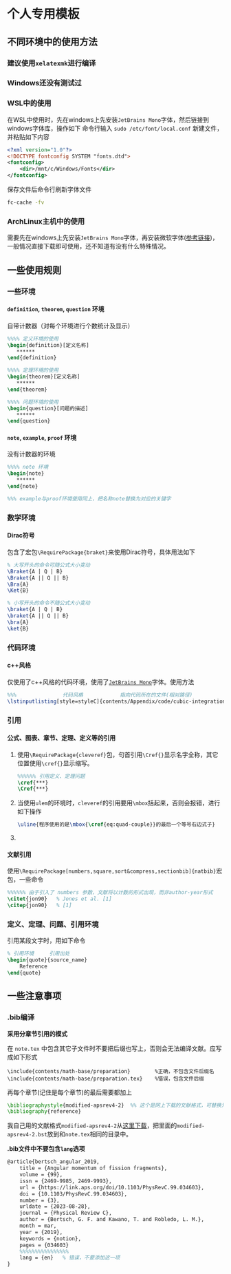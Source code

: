 # 个人专用模板

## 不同环境中的使用方法

### 建议使用`xelatexmk`进行编译

### Windows还没有测试过

### WSL中的使用

在WSL中使用时，先在windows上先安装`JetBrains Mono`字体，然后链接到windows字体库，操作如下
命令行输入 `sudo /etc/font/local.conf` 新建文件，并粘贴如下内容

```xml
<?xml version="1.0"?>
<!DOCTYPE fontconfig SYSTEM "fonts.dtd">
<fontconfig>
    <dir>/mnt/c/Windows/Fonts</dir>
</fontconfig>
```

保存文件后命令行刷新字体文件

```bash
fc-cache -fv
```

### ArchLinux主机中的使用

需要先在windows上先安装`JetBrains Mono`字体，再安装微软字体([参考链接](https://arch-linux.osrc.com/advanced/optional-cfg-1.html#%E5%AE%89%E8%A3%85-windows-%E5%AD%97%E4%BD%93))，一般情况直接下载即可使用，还不知道有没有什么特殊情况。

## 一些使用规则

### 一些环境

#### `definition`, `theorem`, `question` 环境

自带计数器（对每个环境进行个数统计及显示）

```tex
%%%% 定义环境的使用
\begin{definition}[定义名称]
   ******
\end{definition}

%%%% 定理环境的使用
\begin{theorem}[定义名称]
   ******
\end{theorem}

%%%% 问题环境的使用
\begin{question}[问题的描述]
   ******
\end{question}
```

#### `note`, `example`, `proof` 环境

没有计数器的环境

```tex
%%%% note 环境
\begin{note}
   ******
\end{note}

%%% example与proof环境使用同上，把名称note替换为对应的关键字
```

### 数学环境

#### Dirac符号

包含了宏包`\RequirePackage{braket}`来使用Dirac符号，具体用法如下

```tex
% 大写开头的命令可随公式大小变动
\Braket{A | Q | B}
\Braket{A || Q || B}
\Bra{A}
\Ket{B}

% 小写开头的命令不随公式大小变动
\braket{A | Q | B}
\braket{A || Q || B}
\bra{A}
\ket{B}
```

### 代码环境

#### c++风格

仅使用了c++风格的代码环境，使用了[`JetBrains Mono`](https://www.jetbrains.com/lp/mono/)字体。使用方法

```tex
%%%               代码风格            指向代码所在的文件(相对路径)
\lstinputlisting[style=styleC]{contents/Appendix/code/cubic-integration.cpp}
```

### 引用

#### 公式、图表、章节、定理、定义等的引用

1. 使用`\RequirePackage{cleveref}`包，句首引用`\Cref{}`显示名字全称，其它位置使用`\cref{}`显示缩写。

   ``` tex
   %%%%%% 引用定义、定理问题
   \cref{***}
   \Cref{***}
   ```

2. 当使用`ulem`的环境时，`cleveref`的引用要用`\mbox`括起来，否则会报错，进行如下操作

   ```tex
   \uline{程序使用的是\mbox{\cref{eq:quad-couple}}的最后一个等号右边式子}
   ```

3. 

#### 文献引用

使用`\RequirePackage[numbers,square,sort&compress,sectionbib]{natbib}`宏包，一些命令

```tex
%%%%%% 由于引入了 numbers 参数，文献将以计数的形式出现，而非author-year形式
\citet{jon90}	% Jones et al. [1]
\citep{jon90}	% [1]
```
### 定义、定理、问题、引用环境

引用某段文字时，用如下命令

```tex
% 引用环境     引用出处
\begin{quote}{source_name}
    Reference
\end{quote}
```




## 一些注意事项

### .bib编译

**采用分章节引用的模式**

在 `note.tex` 中包含其它子文件时不要把后缀也写上，否则会无法编译文献。应写成如下形式

```
\include{contents/math-base/preparation}    	%正确，不包含文件后缀名
\include{contents/math-base/preparation.tex}	%错误，包含文件后缀
```

再每个章节(记住是每个章节)的最后需要都加上

```tex
\bibliographystyle{modified-apsrev4-2}  %% 这个是网上下载的文献格式，可替换为其它，我把里面的标题从灰色改到了黑色
\bibliography{reference}
```

我自己用的文献格式`modified-apsrev4-2`从[这里下载](https://github.com/fbuessen/revtex-bst-modified/tree/master)，把里面的`modified-apsrev4-2.bst`放到和`note.tex`相同的目录中。

**.bib文件中不要包含`lang`选项**

```tex
@article{bertsch_angular_2019,
	title = {Angular momentum of fission fragments},
	volume = {99},
	issn = {2469-9985, 2469-9993},
	url = {https://link.aps.org/doi/10.1103/PhysRevC.99.034603},
	doi = {10.1103/PhysRevC.99.034603},
	number = {3},
	urldate = {2023-08-28},
	journal = {Physical Review C},
	author = {Bertsch, G. F. and Kawano, T. and Robledo, L. M.},
	month = mar,
	year = {2019},
	keywords = {notion},
	pages = {034603}
	%%%%%%%%%%%%%%%%
	lang = {en}   % 错误，不要添加这一项
}
```
